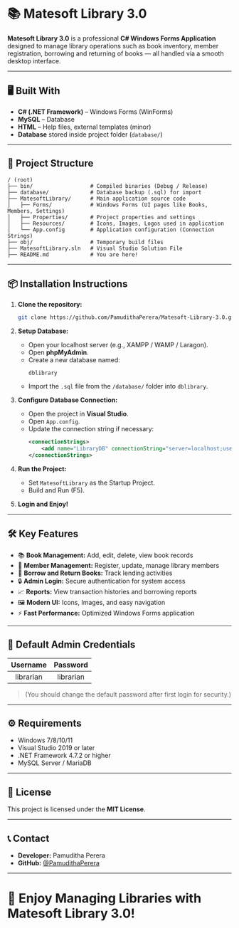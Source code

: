 # 📚 Matesoft Library 3.0

**Matesoft Library 3.0** is a professional **C# Windows Forms Application** designed to manage library operations such as book inventory, member registration, borrowing and returning of books — all handled via a smooth desktop interface.

---

## 🖥️ Built With

- **C# (.NET Framework)** – Windows Forms (WinForms)
- **MySQL** – Database
- **HTML** – Help files, external templates (minor)
- **Database** stored inside project folder (`database/`)

---

## 📂 Project Structure

```
/ (root)
├── bin/                  # Compiled binaries (Debug / Release)
├── database/             # Database backup (.sql) for import
├── MatesoftLibrary/      # Main application source code
│   ├── Forms/            # Windows Forms (UI pages like Books, Members, Settings)
│   ├── Properties/       # Project properties and settings
│   ├── Resources/        # Icons, Images, Logos used in application
│   └── App.config        # Application configuration (Connection Strings)
├── obj/                  # Temporary build files
├── MatesoftLibrary.sln   # Visual Studio Solution File
├── README.md             # You are here!
```

---

## 📦 Installation Instructions

1. **Clone the repository:**
   ```bash
   git clone https://github.com/PamudithaPerera/Matesoft-Library-3.0.git
   ```

2. **Setup Database:**
   - Open your localhost server (e.g., XAMPP / WAMP / Laragon).
   - Open **phpMyAdmin**.
   - Create a new database named:
     ```
     dblibrary
     ```
   - Import the `.sql` file from the `/database/` folder into `dblibrary`.

3. **Configure Database Connection:**
   - Open the project in **Visual Studio**.
   - Open `App.config`.
   - Update the connection string if necessary:
     ```xml
     <connectionStrings>
         <add name="LibraryDB" connectionString="server=localhost;user id=root;password=;database=dblibrary" providerName="MySql.Data.MySqlClient" />
     </connectionStrings>
     ```

4. **Run the Project:**
   - Set `MatesoftLibrary` as the Startup Project.
   - Build and Run (F5).

5. **Login and Enjoy!**

---

## 🛠️ Key Features

- 📚 **Book Management:** Add, edit, delete, view book records
- 👤 **Member Management:** Register, update, manage library members
- 📖 **Borrow and Return Books:** Track lending activities
- 🔒 **Admin Login:** Secure authentication for system access
- 📈 **Reports:** View transaction histories and borrowing reports
- 🖼️ **Modern UI:** Icons, Images, and easy navigation
- ⚡ **Fast Performance:** Optimized Windows Forms application

---

## 🔐 Default Admin Credentials

| Username | Password |
|:--------:|:--------:|
| librarian    | librarian |

> (You should change the default password after first login for security.)

---

## ⚙️ Requirements

- Windows 7/8/10/11
- Visual Studio 2019 or later
- .NET Framework 4.7.2 or higher
- MySQL Server / MariaDB

---

## 📄 License

This project is licensed under the **MIT License**.

---

## 📞 Contact

- **Developer:** Pamuditha Perera
- **GitHub:** [@PamudithaPerera](https://github.com/PamudithaPerera)

---

# 🎉 Enjoy Managing Libraries with Matesoft Library 3.0!

